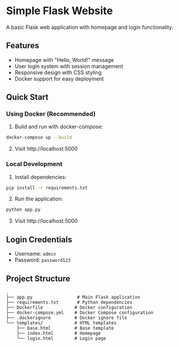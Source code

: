 # Simple Flask Website

A basic Flask web application with homepage and login functionality.

## Features

- Homepage with "Hello, World!" message
- User login system with session management
- Responsive design with CSS styling
- Docker support for easy deployment

## Quick Start

### Using Docker (Recommended)

1. Build and run with docker-compose:
```bash
docker-compose up --build
```

2. Visit http://localhost:5000

### Local Development

1. Install dependencies:
```bash
pip install -r requirements.txt
```

2. Run the application:
```bash
python app.py
```

3. Visit http://localhost:5000

## Login Credentials

- Username: `admin`
- Password: `password123`

## Project Structure

```
.
├── app.py                 # Main Flask application
├── requirements.txt       # Python dependencies
├── Dockerfile            # Docker configuration
├── docker-compose.yml    # Docker Compose configuration
├── .dockerignore         # Docker ignore file
└── templates/            # HTML templates
    ├── base.html         # Base template
    ├── index.html        # Homepage
    └── login.html        # Login page
```
